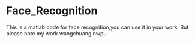 # Face_Recognition
This is a matlab code for face recognition,you can use it in your work.
But please note my work
             wangchuang  nwpu
